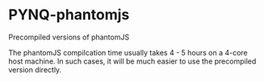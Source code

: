 # PYNQ-phantomjs
Precompiled versions of phantomJS

The phantomJS compilcation time usually takes 4 - 5 hours on a 4-core host machine. 
In such cases, it will be much easier to use the precompiled version directly.
